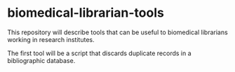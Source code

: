 # biomedical-librarian-tools
This repository will describe tools that can be useful to biomedical librarians working in research institutes.

The first tool will be a script that discards duplicate records in a bibliographic database.
